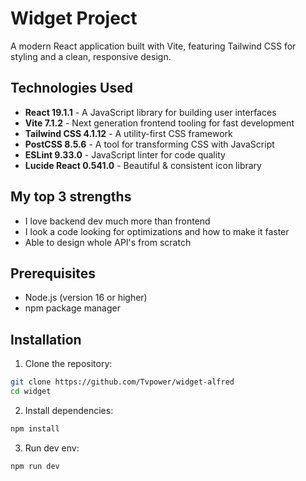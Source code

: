 # Widget Project

A modern React application built with Vite, featuring Tailwind CSS for styling and a clean, responsive design.

## Technologies Used

- **React 19.1.1** - A JavaScript library for building user interfaces
- **Vite 7.1.2** - Next generation frontend tooling for fast development
- **Tailwind CSS 4.1.12** - A utility-first CSS framework
- **PostCSS 8.5.6** - A tool for transforming CSS with JavaScript
- **ESLint 9.33.0** - JavaScript linter for code quality
- **Lucide React 0.541.0** - Beautiful & consistent icon library

## My top 3 strengths
- I love backend dev much more than frontend
- I look a code looking for optimizations and how to make it faster
- Able to design whole API's from scratch
## Prerequisites

- Node.js (version 16 or higher)
- npm package manager

## Installation

1. Clone the repository:
```bash
git clone https://github.com/Tvpower/widget-alfred
cd widget
```
2. Install dependencies:
```bash
npm install
```

3. Run dev env:
```bash
npm run dev
```
